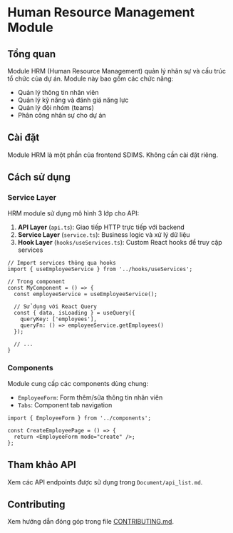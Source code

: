 # Human Resource Management Module

## Tổng quan

Module HRM (Human Resource Management) quản lý nhân sự và cấu trúc tổ chức của dự án. Module này bao gồm các chức năng:

- Quản lý thông tin nhân viên
- Quản lý kỹ năng và đánh giá năng lực
- Quản lý đội nhóm (teams)
- Phân công nhân sự cho dự án

## Cài đặt

Module HRM là một phần của frontend SDIMS. Không cần cài đặt riêng.

## Cách sử dụng

### Service Layer

HRM module sử dụng mô hình 3 lớp cho API:

1. **API Layer** (`api.ts`): Giao tiếp HTTP trực tiếp với backend
2. **Service Layer** (`service.ts`): Business logic và xử lý dữ liệu
3. **Hook Layer** (`hooks/useServices.ts`): Custom React hooks để truy cập services

```tsx
// Import services thông qua hooks
import { useEmployeeService } from '../hooks/useServices';

// Trong component
const MyComponent = () => {
  const employeeService = useEmployeeService();
  
  // Sử dụng với React Query
  const { data, isLoading } = useQuery({
    queryKey: ['employees'],
    queryFn: () => employeeService.getEmployees()
  });
  
  // ...
}
```

### Components

Module cung cấp các components dùng chung:

- `EmployeeForm`: Form thêm/sửa thông tin nhân viên
- `Tabs`: Component tab navigation

```tsx
import { EmployeeForm } from '../components';

const CreateEmployeePage = () => {
  return <EmployeeForm mode="create" />;
};
```

## Tham khảo API

Xem các API endpoints được sử dụng trong `Document/api_list.md`.

## Contributing

Xem hướng dẫn đóng góp trong file [CONTRIBUTING.md](./CONTRIBUTING.md). 